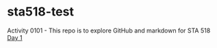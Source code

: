 # sta518-test
Activity 0101 - This repo is to explore GitHub and markdown for STA 518  [Day 1](day1.md)


